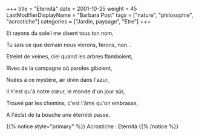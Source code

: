 +++
title = "Eternità"
date = 2001-10-25
weight = 45
LastModifierDisplayName = "Barbara Post"
tags = ["nature", "philosophie", "acrostiche"]
categories = ["Jardin, paysage", "Etre"]
+++

Et rayons du soleil me disent tous ton nom,

Tu sais ce que demain nous vivrons, ferons, non...

Etreint de veines, ciel quand les arbres flamboient,

Rives de la campagne où paroles giboient,

Nuées à ce mystère, air divin dans l'azur,

Il n'est qu'à notre cœur, le monde d'un jour sûr,

Trouvé par les chemins, c'est l'âme qu'on embrasse,

A l'éclat de ta bouche une éternité passe.

{{% notice style="primary" %}}
Acrostiche : Eternità
{{% /notice %}}
